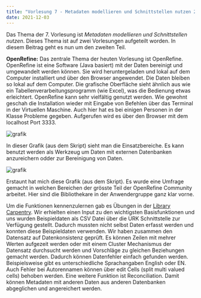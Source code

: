 ```yaml
---
title: "Vorlesung 7 - Metadaten modellieren und Schnittstellen nutzen 2/2"
date: 2021-12-03
---
```


Das Thema der 7. Vorlesung ist *Metadaten modellieren und Schnittstellen nutzen*. Dieses Thema ist auf zwei Vorlesungen aufgeteilt worden. In diesem Beitrag geht es nun um den zweiten Teil.

**OpenRefine:** Das zentrale Thema der heuten Vorlesung ist OpenRefine. OpenRefine ist eine Software (Java basiert) mit der Daten bereinigt und umgewandelt werden können. Sie wird heruntergeladen und lokal auf dem Computer installiert und über den Browser angewendet. Die Daten bleiben so lokal auf dem Computer. Die grafische Oberfläche sieht ähnlich aus wie ein Tabellenverarbeitungsprogramm (wie Excel), was die Bedienung etwas erleichtert. OpenRefine kann sehr vielfältig genutzt werden. 
Wie gewohnt geschah die Installation wieder mit Eingabe von Befehlen über das Terminal in der Virtuellen Maschine. Auch hier hat es bei einigen Personen in der Klasse Probleme gegeben. Aufgerufen wird es über den Browser mit dem localhost Port 3333.

![grafik](https://user-images.githubusercontent.com/90787818/151703276-1a7cd88a-4c8a-48d9-a583-1f0c29140973.png)

In dieser Grafik (aus dem Skript) sieht man die Einsatzbereiche. Es kann benutzt werden als Werkzeug um Daten mit externen Datenbanken anzureichern odder zur Bereinigung von Daten. 

![grafik](https://user-images.githubusercontent.com/90787818/151703294-cfa8c16d-89db-41f6-a633-ec2a3087d194.png)

Erstaunt hat mich diese Grafik (aus dem Skript). Es wurde eine Umfrage gemacht in welchen Bereichen der grösste Teil der OpenRefine Community arbeitet. Hier sind die Bibliothekare in der Anwendergruppe ganz klar vorne.

Um die Funktionen kennenzulernen gab es Übungen in der [Library Carpentry](https://librarycarpentry.org/lc-open-refine/). Wir erhielten einen Input zu den wichtigsten Basisfunktionen und uns wurden Beispieldaten als CSV Datei über die URK Schnittstelle zur Verfügung gestellt. Dadurch mussten nicht selbst Daten erfasst werden und konnten diese Beispieldaten verwenden. Wir haben zusammen den Datensatz auf Datenkonsistenz geprüft. Es können Zeilen mit mehrer Werten aufgezeit werden oder mit einem Cluster Mechanismus der Datensatz durchsucht werden und Vorschläge zu gleichen Beziehungen gemacht werden. Dadurch können Datenfehler einfach gefunden werden. Beispielsweise gibt es unterschiedliche Sprachangaben English oder EN. Auch Fehler bei Autorennamen können über edit Cells (split multi valued cells) behoben werden. Eine weitere Funktion ist Reconciliation. Damit können Metadaten mit anderen Daten aus anderen Datenbanken abgeglichen und angereichert werden. 


